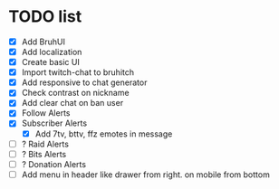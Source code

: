 # TODO list

- [x] Add BruhUI
- [x] Add localization
- [x] Create basic UI
- [x] Import twitch-chat to bruhitch
- [x] Add responsive to chat generator
- [x] Check contrast on nickname
- [x] Add clear chat on ban user
- [x] Follow Alerts
- [x] Subscriber Alerts
  - [x] Add 7tv, bttv, ffz emotes in message
- [ ] ? Raid Alerts
- [ ] ? Bits Alerts
- [ ] ? Donation Alerts
- [ ] Add menu in header like drawer from right. on mobile from bottom
